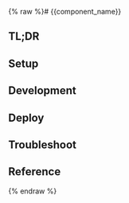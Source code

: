 {% raw %}# {{component_name}}

## TL;DR

## Setup

## Development

## Deploy

## Troubleshoot

## Reference
{% endraw %}